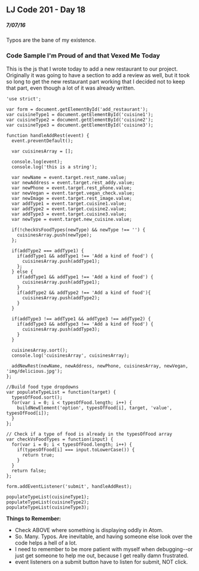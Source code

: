 ## LJ Code 201 - Day 18
##### 7/07/16

Typos are the bane of my existence.

### Code Sample I'm Proud of and that Vexed Me Today
This is the js that I wrote today to add a new restaurant to our project. Originally it was going to have a section to add a review as well, but it took so long to get the new restaurant part working that I decided not to keep that part, even though a lot of it was already written.

```
'use strict';

var form = document.getElementById('add_restaurant');
var cuisineType1 = document.getElementById('cuisine1');
var cuisineType2 = document.getElementById('cuisine2');
var cuisineType3 = document.getElementById('cuisine3');

function handleAddRest(event) {
  event.preventDefault();

  var cuisinesArray = [];

  console.log(event);
  console.log('this is a string');

  var newName = event.target.rest_name.value;
  var newAddress = event.target.rest_addy.value;
  var newPhone = event.target.rest_phone.value;
  var newVegan = event.target.vegan_check.value;
  var newImage = event.target.rest_image.value;
  var addType1 = event.target.cuisine1.value;
  var addType2 = event.target.cuisine2.value;
  var addType3 = event.target.cuisine3.value;
  var newType = event.target.new_cuisine.value;

  if(!checkVsFoodTypes(newType) && newType !== '') {
    cuisinesArray.push(newType);
  };

  if(addType2 === addType1) {
    if(addType1 && addType1 !== 'Add a kind of food') {
      cuisinesArray.push(addType1);
    };
  } else {
    if(addType1 && addType1 !== 'Add a kind of food') {
      cuisinesArray.push(addType1);
    }
    if(addType2 && addType2 !== 'Add a kind of food'){
      cuisinesArray.push(addType2);
    }
  }

  if(addType3 !== addType1 && addType3 !== addType2) {
    if(addType3 && addType3 !== 'Add a kind of food') {
      cuisinesArray.push(addType3);
    }
  }

  cuisinesArray.sort();
  console.log('cuisinesArray', cuisinesArray);

  addNewRest(newName, newAddress, newPhone, cuisinesArray, newVegan, 'img/delicious.jpg');
};

//Build food type dropdowns
var populateTypeList = function(target) {
  typesOfFood.sort();
  for(var i = 0; i < typesOfFood.length; i++) {
    buildNewElement('option', typesOfFood[i], target, 'value', typesOfFood[i]);
  }
};

// Check if a type of food is already in the typesOfFood array
var checkVsFoodTypes = function(input) {
  for(var i = 0; i < typesOfFood.length; i++) {
    if(typesOfFood[i] === input.toLowerCase()) {
      return true;
    }
  }
  return false;
};

form.addEventListener('submit', handleAddRest);

populateTypeList(cuisineType1);
populateTypeList(cuisineType2);
populateTypeList(cuisineType3);

```

**Things to Remember:**

* Check ABOVE where something is displaying oddly in Atom.
* So. Many. Typos. Are inevitable, and having someone else look over the code helps a hell of a lot.
* I need to remember to be more patient with myself when debugging--or just get someone to help me out, because I get really damn frustrated.
* event listeners on a submit button have to listen for submit, NOT click.
